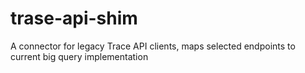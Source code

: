 # trase-api-shim
A connector for legacy Trace API clients, maps selected endpoints to current big query implementation
